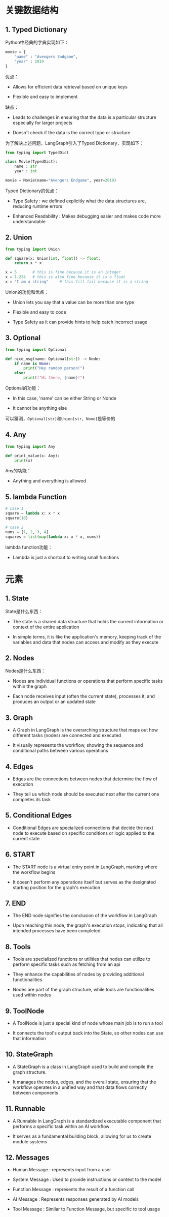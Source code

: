 # 关键数据结构

## 1. Typed Dictionary

Python中经典的字典实现如下：

```py
movie = {
    "name" : "Avengers Endgame",
    "year" : 2019
}
```

优点：

- Allows for efficient data retrieval based on unique keys

- Flexible and easy to implement

缺点：

- Leads to challenges in ensuring that the data is a particular structure especially for larger projects

- Doesn't check if the data is the correct type or structure

为了解决上述问题，LangGraph引入了Typed Dictionary，实现如下：

```py
from typing import TypedDict

class Movie(TypedDict):
    name : str
    year : int

movie = Movie(name="Avengers Endgame", year=2019)
```

Typed Dictionary的优点：

- Type Safety : we defined explicitly what the data structures are, reducing runtime errors

- Enhanced Readability : Makes debugging easier and makes code more understandable

## 2. Union

```py
from typing import Union

def square(x: Union[int, float]) -> float:
    return x * x

x = 5       # this is fine because it is an integer
x = 1.234   # this is also fine because it is a float
x = "I am a string"     # this fill fail because it is a string
```

Union的功能和优点：

- Union lets you say that a value can be more than one type

- Flexible and easy to code

- Type Safety as it can provide hints to help catch incorrect usage

## 3. Optional

```py
from typing import Optional

def nice_msg(name: Optional[str]) -> Node:
    if name is None:
        print("Hey random person!")
    else:
        print(f"Hi there, {name}!")

```

Optional的功能：

- In this case, 'name' can be either String or Nonde

- It cannot be anything else

可以猜测，`Optional[str]`和`Union[str, None]`是等价的

## 4. Any

```py
from typing import Any

def print_value(x: Any):
    print(x)

```

Any的功能：

- Anything and everything is allowed

## 5. lambda Function

```py
# case 1
square = lambda x: x * x
square(10)

# case 2
nums = [1, 2, 3, 4]
squares = list(map(lambda x: x * x, nums))
```

lambda function功能：

- Lambda is just a shortcut to writing small functions

# 元素

## 1. State

State是什么东西：

- The state is a shared data structure that holds the current information or context of the entire application

- In simple terms, it is like the application's memory, keeping track of the variables and data that nodes can access and modify as they execute


## 2. Nodes

Nodes是什么东西：

- Nodes are individual functions or operations that perform specific tasks within the graph

- Each node receives input (often the current state), processes it, and produces an output or an updated state

## 3. Graph

- A Graph in LangGraph is the overarching structure that maps out how different tasks (nodes) are connected and executed

- It visually represents the workflow, showing the sequence and conditional paths between various operations

## 4. Edges

- Edges are the connections between nodes that determine the flow of execution

- They tell us which node should be executed next after the current one completes its task

## 5. Conditional Edges

- Conditional Edges are specialized connections that decide the next node to execute based on specific conditions or logic applied to the current state

## 6. START

- The START node is a virtual entry point in LangGraph, marking where the workflow begins

- It doesn't perform any operations itself but serves as the designated starting position for the graph's execution

## 7. END

- The END node signifies the conclusion of the workflow in LangGraph

- Upon reaching this node, the graph's execution stops, indicating that all intended processes have been completed.

## 8. Tools

- Tools are specialized functions or utilities that nodes can utilize to perform specific tasks such as fetching from an api

- They enhance the capabilities of nodes by providing additional functionalities

- Nodes are part of the graph structure, while tools are functionalities used within nodes

## 9. ToolNode

- A ToolNode is just a special kind of node whose main job is to run a tool

- It connects the tool's output back into the State, so other nodes can use that information

## 10. StateGraph

- A StateGraph is a class in LangGraph used to build and compile the graph structure.

- It manages the nodes, edges, and the overall state, ensuring that the workflow operates in a unified way and that data flows correctly between components

## 11. Runnable

- A Runnable in LangGraph is a standardized executable component that performs a specific task within an AI workflow

- It serves as a fundamental building block, allowing for us to create module systems

## 12. Messages

- Human Message : represents input from a user

- System Message : Used to provide instructions or context to the model

- Function Message : represents the result of a function call

- AI Message : Represents responses generated by AI models

- Tool Message : Similar to Function Message, but specific to tool usage

